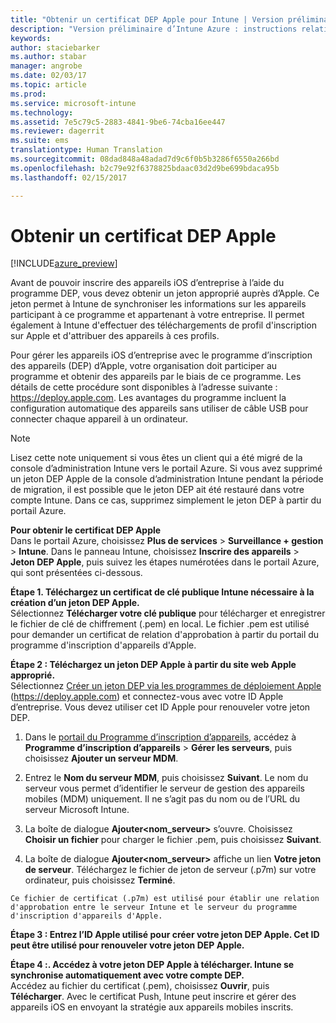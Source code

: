 ```yaml
---
title: "Obtenir un certificat DEP Apple pour Intune | Version préliminaire d’Intune Azure | Microsoft Docs"
description: "Version préliminaire d’Intune Azure : instructions relatives à la configuration et au téléchargement d’un certificat Push MDM, composant requis pour la gestion des appareils Apple dans Intune. "
keywords: 
author: staciebarker
ms.author: stabar
manager: angrobe
ms.date: 02/03/17
ms.topic: article
ms.prod: 
ms.service: microsoft-intune
ms.technology: 
ms.assetid: 7e5c79c5-2883-4841-9be6-74cba16ee447
ms.reviewer: dagerrit
ms.suite: ems
translationtype: Human Translation
ms.sourcegitcommit: 08dad848a48adad7d9c6f0b5b3286f6550a266bd
ms.openlocfilehash: b2c79e92f6378825bdaac03d2d9be699bdaca95b
ms.lasthandoff: 02/15/2017

---
```


# <a name="get-an-apple-dep-certificate"></a>Obtenir un certificat DEP Apple 

[!INCLUDE[azure_preview](../includes/azure_preview.md)]

Avant de pouvoir inscrire des appareils iOS d’entreprise à l’aide du programme DEP, vous devez obtenir un jeton approprié auprès d’Apple. Ce jeton permet à Intune de synchroniser les informations sur les appareils participant à ce programme et appartenant à votre entreprise. Il permet également à Intune d'effectuer des téléchargements de profil d'inscription sur Apple et d'attribuer des appareils à ces profils.

Pour gérer les appareils iOS d’entreprise avec le programme d’inscription des appareils (DEP) d’Apple, votre organisation doit participer au programme et obtenir des appareils par le biais de ce programme. Les détails de cette procédure sont disponibles à l’adresse suivante : https://deploy.apple.com. Les avantages du programme incluent la configuration automatique des appareils sans utiliser de câble USB pour connecter chaque appareil à un ordinateur.

> [!NOTE]
> Lisez cette note uniquement si vous êtes un client qui a été migré de la console d’administration Intune vers le portail Azure. Si vous avez supprimé un jeton DEP Apple de la console d’administration Intune pendant la période de migration, il est possible que le jeton DEP ait été restauré dans votre compte Intune. Dans ce cas, supprimez simplement le jeton DEP à partir du portail Azure. 

**Pour obtenir le certificat DEP Apple**</br>
Dans le portail Azure, choisissez **Plus de services** > **Surveillance + gestion** > **Intune**. Dans le panneau Intune, choisissez **Inscrire des appareils** > **Jeton DEP Apple**, puis suivez les étapes numérotées dans le portail Azure, qui sont présentées ci-dessous.

**Étape 1. Téléchargez un certificat de clé publique Intune nécessaire à la création d’un jeton DEP Apple.**<br>
Sélectionnez **Télécharger votre clé publique** pour télécharger et enregistrer le fichier de clé de chiffrement (.pem) en local. Le fichier .pem est utilisé pour demander un certificat de relation d'approbation à partir du portail du programme d'inscription d'appareils d'Apple.

**Étape 2 : Téléchargez un jeton DEP Apple à partir du site web Apple approprié.**<br>
Sélectionnez [Créer un jeton DEP via les programmes de déploiement Apple](https://deploy.apple.com) (https://deploy.apple.com) et connectez-vous avec votre ID Apple d’entreprise. Vous devez utiliser cet ID Apple pour renouveler votre jeton DEP.

   1.  Dans le [portail du Programme d’inscription d’appareils](https://deploy.apple.com), accédez à **Programme d’inscription d’appareils** &gt; **Gérer les serveurs**, puis choisissez **Ajouter un serveur MDM**.

   2.  Entrez le **Nom du serveur MDM**, puis choisissez **Suivant**. Le nom du serveur vous permet d’identifier le serveur de gestion des appareils mobiles (MDM) uniquement. Il ne s’agit pas du nom ou de l’URL du serveur Microsoft Intune.

   3.  La boîte de dialogue **Ajouter&lt;nom_serveur&gt;** s’ouvre. Choisissez **Choisir un fichier** pour charger le fichier .pem, puis choisissez **Suivant**.

   4.  La boîte de dialogue **Ajouter&lt;nom_serveur&gt;** affiche un lien **Votre jeton de serveur**. Téléchargez le fichier de jeton de serveur (.p7m) sur votre ordinateur, puis choisissez **Terminé**.

    Ce fichier de certificat (.p7m) est utilisé pour établir une relation d'approbation entre le serveur Intune et le serveur du programme d'inscription d'appareils d'Apple.

**Étape 3 : Entrez l’ID Apple utilisé pour créer votre jeton DEP Apple. Cet ID peut être utilisé pour renouveler votre jeton DEP Apple.**

**Étape 4 :. Accédez à votre jeton DEP Apple à télécharger. Intune se synchronise automatiquement avec votre compte DEP.**<br>
Accédez au fichier du certificat (.pem), choisissez **Ouvrir**, puis **Télécharger**. Avec le certificat Push, Intune peut inscrire et gérer des appareils iOS en envoyant la stratégie aux appareils mobiles inscrits.

